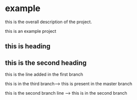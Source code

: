 # example
this is the overall description of the project. 

this is an example project

## this is heading
## this is the second heading

this is the line added in the first branch

this is in the third branch--> this is present in the master branch


this is the second branch line --> this is in the second branch
